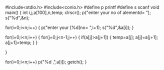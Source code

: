 #include<stdio.h>
#include<conio.h>
#define p printf
#define s scanf
void main()
{
 int i,j,a[100],n,temp;
 clrscr();
 p("enter your no of alementd= ");
 s("%d",&n);

 for(i=0;i<n;i++)
 {
  p("enter your [%d]no= ",i+1);
  s("%d",&a[i]);
 }

 for(i=0;i<n;i++)
 {
  for(j=0;j<n-1;j++)
  {
   if(a[j]>a[j+1])
   {
    temp=a[j];
    a[j]=a[j+1];
    a[j+1]=temp;
   }
  }

 }

 for(i=0;i<n;i++)
 p("%d ,",a[i]);
getch();
}
